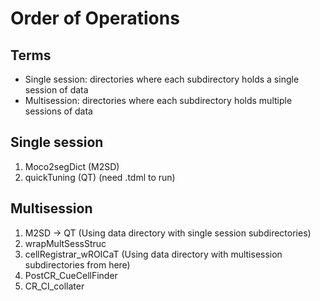 # Order of Operations

## Terms

- Single session: directories where each subdirectory holds a single session of data
- Multisession: directories where each subdirectory holds multiple sessions of data

## Single session

1. Moco2segDict (M2SD)
2. quickTuning (QT) (need .tdml to run)

## Multisession

1. M2SD -> QT (Using data directory with single session subdirectories)
2. wrapMultSessStruc
3. cellRegistrar_wROICaT (Using data directory with multisession subdirectories from here)
4. PostCR_CueCellFinder
5. CR_CI_collater
